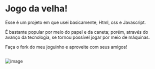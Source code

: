 # Jogo da velha!

<p>Esse é um projeto em que usei basicamente, Html, css e Javascript.</p>
<p>É bastante popular por meio do papel e da caneta; porém, através do avanço da tecnologia, se tornou possível jogar por meio de máquinas.</p>
<p>Faça o fork do meu joguinho e aproveite com seus amigos!</p>

##

![image](https://media-exp1.licdn.com/dms/image/C4D22AQH2lRJCJOqiRg/feedshare-shrink_800/0/1649118656227?e=2147483647&v=beta&t=8iBsp6SFXhX8DwqEoE9pyhT47VHWx7sggX1PhZJc0VQ)
